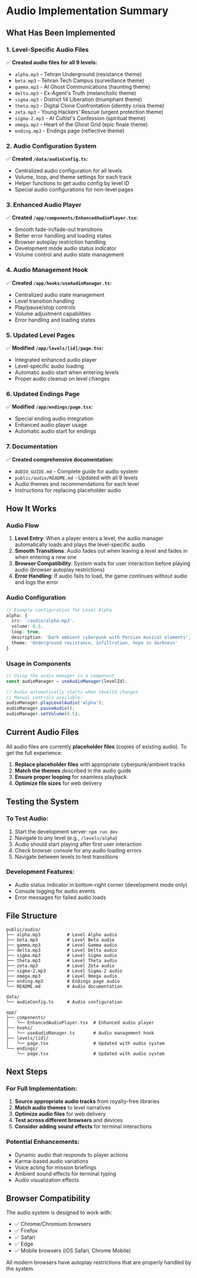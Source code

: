 # Audio Implementation Summary

## What Has Been Implemented

### 1. Level-Specific Audio Files
✅ **Created audio files for all 9 levels:**
- `alpha.mp3` - Tehran Underground (resistance theme)
- `beta.mp3` - Tehran Tech Campus (surveillance theme)
- `gamma.mp3` - AI Ghost Communications (haunting theme)
- `delta.mp3` - Ex-Agent's Truth (melancholic theme)
- `sigma.mp3` - District 14 Liberation (triumphant theme)
- `theta.mp3` - Digital Clone Confrontation (identity crisis theme)
- `zeta.mp3` - Young Hackers' Rescue (urgent protection theme)
- `sigma-2.mp3` - AI Cultist's Confession (spiritual theme)
- `omega.mp3` - Heart of the Ghost Grid (epic finale theme)
- `ending.mp3` - Endings page (reflective theme)

### 2. Audio Configuration System
✅ **Created `/data/audioConfig.ts`:**
- Centralized audio configuration for all levels
- Volume, loop, and theme settings for each track
- Helper functions to get audio config by level ID
- Special audio configurations for non-level pages

### 3. Enhanced Audio Player
✅ **Created `/app/components/EnhancedAudioPlayer.tsx`:**
- Smooth fade-in/fade-out transitions
- Better error handling and loading states
- Browser autoplay restriction handling
- Development mode audio status indicator
- Volume control and audio state management

### 4. Audio Management Hook
✅ **Created `/app/hooks/useAudioManager.ts`:**
- Centralized audio state management
- Level transition handling
- Play/pause/stop controls
- Volume adjustment capabilities
- Error handling and loading states

### 5. Updated Level Pages
✅ **Modified `/app/levels/[id]/page.tsx`:**
- Integrated enhanced audio player
- Level-specific audio loading
- Automatic audio start when entering levels
- Proper audio cleanup on level changes

### 6. Updated Endings Page
✅ **Modified `/app/endings/page.tsx`:**
- Special ending audio integration
- Enhanced audio player usage
- Automatic audio start for endings

### 7. Documentation
✅ **Created comprehensive documentation:**
- `AUDIO_GUIDE.md` - Complete guide for audio system
- `public/audio/README.md` - Updated with all 9 levels
- Audio themes and recommendations for each level
- Instructions for replacing placeholder audio

## How It Works

### Audio Flow
1. **Level Entry**: When a player enters a level, the audio manager automatically loads and plays the level-specific audio
2. **Smooth Transitions**: Audio fades out when leaving a level and fades in when entering a new one
3. **Browser Compatibility**: System waits for user interaction before playing audio (browser autoplay restrictions)
4. **Error Handling**: If audio fails to load, the game continues without audio and logs the error

### Audio Configuration
```typescript
// Example configuration for Level Alpha
alpha: {
  src: '/audio/alpha.mp3',
  volume: 0.3,
  loop: true,
  description: 'Dark ambient cyberpunk with Persian musical elements',
  theme: 'Underground resistance, infiltration, hope in darkness'
}
```

### Usage in Components
```typescript
// Using the audio manager in a component
const audioManager = useAudioManager(levelId);

// Audio automatically starts when levelId changes
// Manual controls available:
audioManager.playLevelAudio('alpha');
audioManager.pauseAudio();
audioManager.setVolume(0.5);
```

## Current Audio Files

All audio files are currently **placeholder files** (copies of existing audio). To get the full experience:

1. **Replace placeholder files** with appropriate cyberpunk/ambient tracks
2. **Match the themes** described in the audio guide
3. **Ensure proper looping** for seamless playback
4. **Optimize file sizes** for web delivery

## Testing the System

### To Test Audio:
1. Start the development server: `npm run dev`
2. Navigate to any level (e.g., `/levels/alpha`)
3. Audio should start playing after first user interaction
4. Check browser console for any audio loading errors
5. Navigate between levels to test transitions

### Development Features:
- Audio status indicator in bottom-right corner (development mode only)
- Console logging for audio events
- Error messages for failed audio loads

## File Structure
```
public/audio/
├── alpha.mp3          # Level Alpha audio
├── beta.mp3           # Level Beta audio
├── gamma.mp3          # Level Gamma audio
├── delta.mp3          # Level Delta audio
├── sigma.mp3          # Level Sigma audio
├── theta.mp3          # Level Theta audio
├── zeta.mp3           # Level Zeta audio
├── sigma-2.mp3        # Level Sigma-2 audio
├── omega.mp3          # Level Omega audio
├── ending.mp3         # Endings page audio
└── README.md          # Audio documentation

data/
└── audioConfig.ts     # Audio configuration

app/
├── components/
│   └── EnhancedAudioPlayer.tsx  # Enhanced audio player
├── hooks/
│   └── useAudioManager.ts       # Audio management hook
├── levels/[id]/
│   └── page.tsx                 # Updated with audio system
└── endings/
    └── page.tsx                 # Updated with audio system
```

## Next Steps

### For Full Implementation:
1. **Source appropriate audio tracks** from royalty-free libraries
2. **Match audio themes** to level narratives
3. **Optimize audio files** for web delivery
4. **Test across different browsers** and devices
5. **Consider adding sound effects** for terminal interactions

### Potential Enhancements:
- Dynamic audio that responds to player actions
- Karma-based audio variations
- Voice acting for mission briefings
- Ambient sound effects for terminal typing
- Audio visualization effects

## Browser Compatibility

The audio system is designed to work with:
- ✅ Chrome/Chromium browsers
- ✅ Firefox
- ✅ Safari
- ✅ Edge
- ✅ Mobile browsers (iOS Safari, Chrome Mobile)

All modern browsers have autoplay restrictions that are properly handled by the system. 